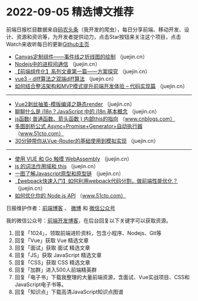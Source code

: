 # 2022-09-05 精选博文推荐

前端日报栏目数据来自[码农头条](http://hao.caibaojian.com.cn/)（我开发的爬虫），每日分享前端、移动开发、设计、资源和资讯等，为开发者提供动力，点击Star按钮来关注这个项目，点击Watch来收听每日的更新[Github主页](https://github.com/kujian/frontendDaily)
* [Canvas定制组件——事件线之折线图的绘制](https://juejin.cn/post/7139426940772483108) （juejin.cn）
* [Nodejs中的进程间通信](https://juejin.cn/post/7139412755760709645) （juejin.cn）
* [【前端组件化】系列文章第一篇——方案探究](https://juejin.cn/post/7139513166613970958) （juejin.cn）
* [vue3 &#8211; diff算法之双端diff算法](https://juejin.cn/post/7139386449949884447) （juejin.cn）
* [如何结合整洁架构和MVP模式提升前端开发体验 &#8211; 代码实现篇](https://juejin.cn/post/7139497477086019621) （juejin.cn）

***
* [Vue2剥丝抽茧-模版编译之静态render](https://juejin.cn/post/7139376169062301704) （juejin.cn）
* [聊聊什么是 i18n？JavaScript 中的 i18n 基本概念](https://juejin.cn/post/7139484960859095053) （juejin.cn）
* [js函数( 普通函数、箭头函数 ) 内部this的指向](https://www.cnblogs.com/hello-world-01/p/16653979.html) （www.cnblogs.com）
* [多图剖析公式 Async=Promise+Generator+自动执行器](https://www.51cto.com/article/717943.html) （www.51cto.com）
* [30分钟带你从Vue-Router的基础使用到模拟实现](https://juejin.cn/post/7139144424776269860) （juejin.cn）

***
* [使用 VUE 和 Go 触摸 WebAssembly](https://juejin.cn/post/7139469118842863630) （juejin.cn）
* [js 的词法作用域和 this](https://juejin.cn/post/7139461646828699662) （juejin.cn）
* [一图了解Javascript原型和原型链](https://juejin.cn/post/7139441807338766343) （juejin.cn）
* [【webpack快速入门】如何利用webpack代码分割，做前端性能优化？](https://juejin.cn/post/7139438426226425869) （juejin.cn）
* [如何优化你的 Node.js API](https://www.51cto.com/article/717938.html) （www.51cto.com）

日报维护作者：[前端博客](http://caibaojian.com.cn/) 、 [微博](http://weibo.com/kujian) 和 [微信公众号](https://open.weixin.qq.com/qr/code?username=caibaojian_com)

我的微信公众号：[前端开发博客](https://open.weixin.qq.com/qr/code?username=caibaojian_com)，在后台回复以下关键字可以获取资源。

1. 回复「1024」，领取前端进阶资料，包含小程序、Nodejs、Git等
2. 回复「Vue」获取 Vue 精选文章
3. 回复「面试」获取 面试 精选文章
4. 回复「JS」获取 JavaScript 精选文章
5. 回复「CSS」获取 CSS 精选文章
6. 回复「加群」进入500人前端精英群
7. 回复「电子书」下载我整理的大量前端资源，含面试、Vue实战项目、CSS和JavaScript电子书等。
8. 回复「知识点」下载高清JavaScript知识点图谱
